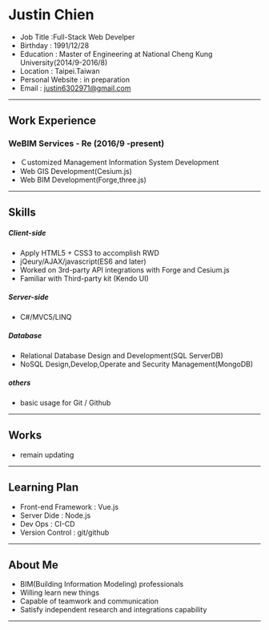 # Justin Chien

+ Job Title :Full-Stack Web Develper
+ Birthday : 1991/12/28
+ Education : Master of Engineering at National Cheng Kung University(2014/9-2016/8)
+ Location : Taipei.Taiwan
+ Personal Website : in preparation
+ Email : justin6302971@gmail.com

* * *
## Work Experience

### WeBIM Services - Re (2016/9 -present)
+ Ｃustomized Management Information System Development
+ Web GIS Development(Cesium.js)
+ Web BIM Development(Forge,three.js)
* * *

## Skills

##### Client-side
+ Apply HTML5 + CSS3 to accomplish RWD
+ jQeury/AJAX/javascript(ES6 and later)
+ Worked on 3rd-party API integrations with Forge and Cesium.js
+ Familiar with Third-party kit (Kendo UI)

##### Server-side
+ C#/MVC5/LINQ

##### Database
+ Relational Database Design and Development(SQL ServerDB)
+ NoSQL Design,Develop,Operate and Security Management(MongoDB)

##### others
+ basic usage for Git / Github

* * *

## Works

+ remain updating

* * *

## Learning Plan
+ Front-end Framework : Vue.js
+ Server Dide : Node.js
+ Dev Ops : CI-CD
+ Version Control : git/github

* * *

## About Me
+ BIM(Building Information Modeling) professionals
+ Willing learn new things
+ Capable of teamwork and communication
+ Satisfy independent research and integrations capability



* * *
